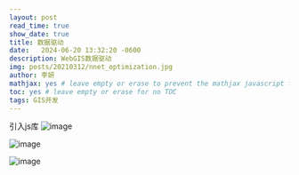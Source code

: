 ```yaml
---
layout: post
read_time: true
show_date: true
title: 数据驱动
date:   2024-06-20 13:32:20 -0600
description: WebGIS数据驱动
img: posts/20210312/nnet_optimization.jpg
author: 李妍
mathjax: yes # leave empty or erase to prevent the mathjax javascript from loading
toc: yes # leave empty or erase for no TOC
tags: GIS开发
---
```


引入js库
![image](https://github.com/Plonkloving/AnAn/assets/102906830/7b2814b8-5f37-4ecf-8a07-c94c7178fb06)


![image](https://github.com/Plonkloving/AnAn/assets/102906830/345f4df5-ce22-4925-86de-462f77136873)

![image](https://github.com/Plonkloving/AnAn/assets/102906830/d485f86e-05d0-479a-9035-e7258eab1d28)

      
